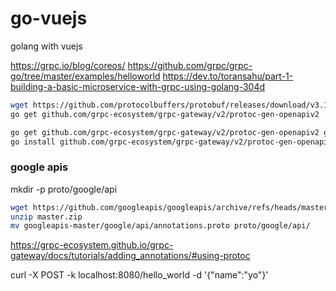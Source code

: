 # go-vuejs
golang with vuejs

https://grpc.io/blog/coreos/
https://github.com/grpc/grpc-go/tree/master/examples/helloworld
https://dev.to/toransahu/part-1-building-a-basic-microservice-with-grpc-using-golang-304d

```bash
wget https://github.com/protocolbuffers/protobuf/releases/download/v3.15.8/protoc-3.15.8-linux-x86_64.zip
go get github.com/grpc-ecosystem/grpc-gateway/v2/protoc-gen-openapiv2
```

```bash
go get github.com/grpc-ecosystem/grpc-gateway/v2/protoc-gen-openapiv2 github.com/grpc-ecosystem/grpc-gateway/v2/protoc-gen-grpc-gateway google.golang.org/protobuf/cmd/protoc-gen-go google.golang.org/grpc/cmd/protoc-gen-go-grpc
go install github.com/grpc-ecosystem/grpc-gateway/v2/protoc-gen-openapiv2 github.com/grpc-ecosystem/grpc-gateway/v2/protoc-gen-grpc-gateway google.golang.org/protobuf/cmd/protoc-gen-go google.golang.org/grpc/cmd/protoc-gen-go-grpc
```

### google apis ###
mkdir -p proto/google/api

```bash
wget https://github.com/googleapis/googleapis/archive/refs/heads/master.zip
unzip master.zip
mv googleapis-master/google/api/annotations.proto proto/google/api/
```
https://grpc-ecosystem.github.io/grpc-gateway/docs/tutorials/adding_annotations/#using-protoc

curl -X POST -k localhost:8080/hello_world -d '{"name":"yo"}'
